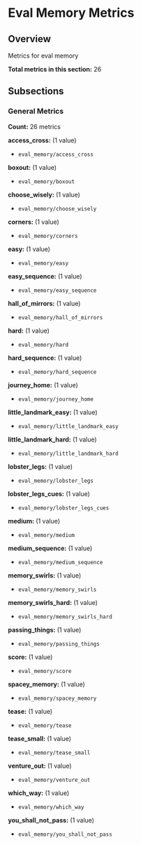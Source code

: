 # Eval Memory Metrics

## Overview

Metrics for eval memory

**Total metrics in this section:** 26

## Subsections

### General Metrics

**Count:** 26 metrics

**access_cross:** (1 value)
- `eval_memory/access_cross`

**boxout:** (1 value)
- `eval_memory/boxout`

**choose_wisely:** (1 value)
- `eval_memory/choose_wisely`

**corners:** (1 value)
- `eval_memory/corners`

**easy:** (1 value)
- `eval_memory/easy`

**easy_sequence:** (1 value)
- `eval_memory/easy_sequence`

**hall_of_mirrors:** (1 value)
- `eval_memory/hall_of_mirrors`

**hard:** (1 value)
- `eval_memory/hard`

**hard_sequence:** (1 value)
- `eval_memory/hard_sequence`

**journey_home:** (1 value)
- `eval_memory/journey_home`

**little_landmark_easy:** (1 value)
- `eval_memory/little_landmark_easy`

**little_landmark_hard:** (1 value)
- `eval_memory/little_landmark_hard`

**lobster_legs:** (1 value)
- `eval_memory/lobster_legs`

**lobster_legs_cues:** (1 value)
- `eval_memory/lobster_legs_cues`

**medium:** (1 value)
- `eval_memory/medium`

**medium_sequence:** (1 value)
- `eval_memory/medium_sequence`

**memory_swirls:** (1 value)
- `eval_memory/memory_swirls`

**memory_swirls_hard:** (1 value)
- `eval_memory/memory_swirls_hard`

**passing_things:** (1 value)
- `eval_memory/passing_things`

**score:** (1 value)
- `eval_memory/score`

**spacey_memory:** (1 value)
- `eval_memory/spacey_memory`

**tease:** (1 value)
- `eval_memory/tease`

**tease_small:** (1 value)
- `eval_memory/tease_small`

**venture_out:** (1 value)
- `eval_memory/venture_out`

**which_way:** (1 value)
- `eval_memory/which_way`

**you_shall_not_pass:** (1 value)
- `eval_memory/you_shall_not_pass`


